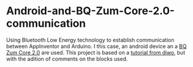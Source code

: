 # Android-and-BQ-Zum-Core-2.0-communication

Using Bluetooth Low Energy technology to establish communication between AppInventor and Arduino. I this case, an android device an a [BQ Zum Core 2.0](https://www.bq.com/en/zum-core-2-0) are used.
This project is based on a [tutorial from diwo](http://diwo.bq.com/conexion-bluetooth-placa-zum-core-2-0/), but with the adition of comments on the blocks used.
